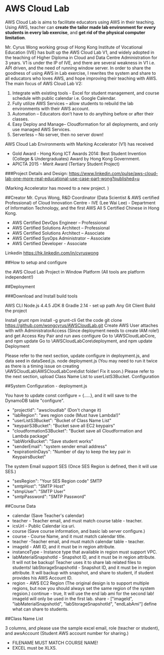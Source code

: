 # AWS Cloud Lab
AWS Cloud Lab is aims to facilitate educators using AWS in their teaching. Using AWS, teacher can **create the tailor made lab environment for every students in every lab exercise**, and **get rid of the physical computer limitation**. 

Mr. Cyrus Wong working group of Hong Kong Institute of Vocational Education (IVE) has built up the AWS Cloud Lab V1, and widely adopted in the teaching of Higher Diploma in Cloud and Data Centre Administration for 3 years. V1 is under the IP of IVE, and there are several weakness in V1 i.e. API driven, and the need of running window server. In order to share the goodness of using AWS in Lab exercise, I   rewrites the system and share to all educators who loves AWS, and hope improving their teaching with AWS.
The main focus of AWS Cloud Lab V2:

1. Integrate with existing tools - Excel for student management, and course schedule with public calendar i.e. Google Calendar.
2. Fully utilize AWS Services – allow students to rebuild the lab environments with their AWS account.
3. Automation – Educators don’t have to do anything before or after their classes.
4. Easy Deploy and Manage– Cloudformation for all deployments, and only use managed AWS Services.
5. Serverless – No server, then no server down!

AWS Cloud Lab Environments with Marking Accelerator (V1) has received 
- Gold Award - Hong Kong ICT Awards 2014: Best Student Invention (College & Undergraduates) Award by Hong Kong Government.
- APICTA 2015 - Merit Award (Tertiary Student Project)

###Project Details and Design:
https://www.linkedin.com/pulse/aws-cloud-lab-one-more-real-educational-use-case-part-wong?published=u

(Marking Accelerator has moved to a new project. )

##Creator
Mr. Cyrus Wong, R&D Coordinator (Data Scientist & AWS certified Professional) of Cloud Innovation Centre - IVE (Lee Wai Lee) - Department of Information Technology, and the first AWS All 5 Certified Chinese in Hong Kong.
- AWS Certified DevOps Engineer – Professional 
- AWS Certified Solutions Architect – Professional
- AWS Certified Solutions Architect – Associate
- AWS Certified SysOps Administrator – Associate
- AWS Certified Developer - Associate

Linkedin 		https://hk.linkedin.com/in/cyruswong


##How to setup and configure

the AWS Cloud Lab Project in Window Platform (All tools are platform independent!)

##Deployment

###Download and Install build tools

AWS CLI
Node.js 4.4.5
JDK 8
Gradle 2.14 - set up path
Any Git Client
Build the project

Install grunt 
npm install -g grunt-cli
Get the code 
git clone https://github.com/wongcyrus/AWSCloudLab.git
Create AWS User attaches with with AdministratorAccess (Since deployment needs to create IAM role!) and get Access Key Pair  and run 
aws configure 
Go to \AWSCloudLabCore, and npm update
Go to \AWSCloudLabCore\deployment, and npm update
Deployment

Please refer to the next section, update configure in deployment.js, and data seed in dataSeed.js.
node deployment.js
(You may need to run it twice as there is a timing issue on creating \AWSCloudLab\AWSCloudLabCore\dist folder! Fix it soon.)
Please refer to the next section, upload Class Name List to userListS3Bucket. 
Configuration

##System Configuration - deployment.js

You have to update const configure = {.....}, and it will save to the DynamoDB table "configure".
- "projectId": "awscloudlab" (Don't change it)
- "labRegion": "aws region code (Must have Lambda!)" 
- "userListS3Bucket": "Bucket of Class Name List" 
- "keypairS3Bucket": "Bucket save all EC2 keypairs"
- "cloudformationS3Bucket": "Bucket save all Cloudformation and Lambda package"
- "labWorkBucket": "Save student works"
- "senderEmail": "system sender email address"
- "expirationInDays": "Number of day to keep the key pair in KeypairsBucket"

The system Email support 
SES (Once SES Region is defined, then it will use SES.)
- "sesRegion": "Your SES Region code"
SMTP
- "smtpHost": "SMTP Host"
- "stmpUser": "SMTP User"
- "smtpPassword": "SMTP Password"


##Course Data

- calendar (Save Teacher's calendar)
- teacher - Teacher email, and must match course table - teacher.
- icsUrl - Public Calendar ica uri.
- course (Save course information, and basic lab server configure.)
- course - Course Name, and it must match calendar title.
- teacher -Teacher email, and must match calendar table - teacher.
- imageId - AMI ID, and it must be in region attribute.
- instanceType - Instance type that available in region must support VPC.
- labMaterialSnapshotId - Snapshot ID, and it must be in region attribute. It will not be backup! Teacher uses it to share lab related files to students!
labStorageSnapshotId - Snapshot ID, and it must be in region attribute. It will backup with snapshot, and share to student, if student provides his AWS Account ID.
- region - AWS EC2 Region (The original design is to support multiple regions, but now you should always set the same region of the system regsion.)
continue - true, It will use the end lab ami for the second lab! imageId will only be used in the first lab.
share - ["imageId", "labMaterialSnapshotId", "labStorageSnapshotId", "endLabAmi"] define what can share to students.

##Class Name List 

3 columns, and please use the sample excel 
email, role (teacher or student), and awsAccount (Student AWS account number for sharing.)

- FILENAME MUST MATCH COURSE NAME!
- EXCEL must be XLXS.
 

